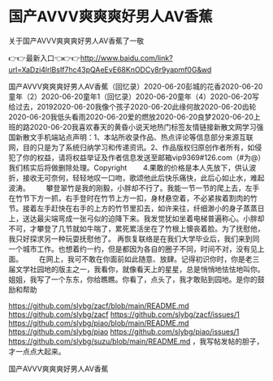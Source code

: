 # 国产AVVV爽爽爽好男人AV香蕉
关于国产AVVV爽爽爽好男人AV香蕉了一敬

👉👉最新入口👈👉👉http://www.baidu.com/link?url=XaDzi4lrlBsIf7hc43pQAeEvE68KnODCy8r9yapmf0G&wd

国产AVVV爽爽爽好男人AV香蕉（回忆录）2020-06-20彭城的花香2020-06-20童年（2）2020-06-20童年1（回忆录）2020-06-20童年（4）2020-06-20写给过去，20192020-06-20我像个孩子2020-06-20此缘何故2020-06-20齿轮2020-06-20我低头看雨2020-06-20爱的燃放2020-06-20良梦2020-06-20上班的路2020-06-20我喜欢春天的黄昏小说天地热门标签友情链接新散文网学习强国新散文手机端站点声明：1、本站所收录作品、热点评论等信息部分来源互联网，目的只是为了系统归纳学习和传递资讯。2、作品版权归原创作者所有，如侵犯了你的权益，请将权益举证及作者信息发送至邮箱vip9369#126.com（#为@）我们核实后将做删除处理。Copyright
　　4.果敢的价格是本人先放下，供认波折，接收无可奈何，轻轻地叹一口吻，歌颂他此后快乐痛快，此后心如止水，难起波涛。
　　攀登翠竹是我的刚毅，小胖却不行了。我能一节一节的爬上去，左手在竹节下方一抓，右手登时在竹节上方一扣，身材悬空着，不必紧挨着割肉的竹节。接着左手赶快在右手的上方的竹节里扣去，如许来往，纤细渺小的身子蒸蒸日上，送达最尖端弯成一张弓似的迫降下来。我发觉犹如坐着电梯普遍称心。小胖却不可，才攀登了几节就如牛喘了，累死累活坐在了竹根上懊丧着脸。为了抚慰他，我只好探求另一种玩耍抚慰他了。
再恢复联络是在我们大学毕业后，我们来到同一个城市工作。也想着约一约，但是都因为各自的圈子不同，时间不对，没有见上面。
　　在网上，我可不敢在你面前如此随意、放肆。记得初识你时，你是老三届文学社园地的版主之一，我看你，就像看天上的星星，总是悄悄地怯怯地叫你。姐姐，我写了一个东东，你给瞧瞧。你看了，点头了，我才敢贴到园地。是你的鼓励和帮助
  
  https://github.com/slybg/zacf/blob/main/README.md
https://github.com/slybg/zacf
https://github.com/slybg/zacf/issues/1
https://github.com/slybg/piao/blob/main/README.md
https://github.com/slybg/piao
https://github.com/slybg/piao/issues/1
https://github.com/slybg/suzu/blob/main/README.md
  ，我写帖发帖的胆子，才一点点大起来。

国产AVVV爽爽爽好男人AV香蕉

